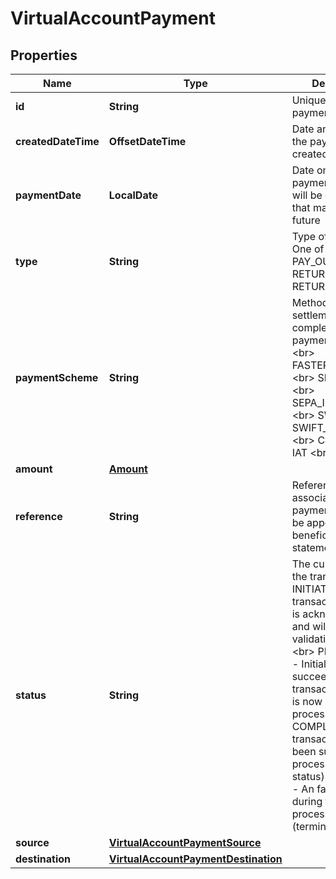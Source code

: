 

# VirtualAccountPayment


## Properties

Name | Type | Description | Notes
------------ | ------------- | ------------- | -------------
**id** | **String** | Unique id of the payment |  [optional]
**createdDateTime** | **OffsetDateTime** | Date and time that the payment was created |  [optional]
**paymentDate** | **LocalDate** | Date on which the payment instruction will be executed, that may be in the future |  [optional]
**type** | **String** | Type of payment. One of PAY_IN, PAY_OUT, RETURN_IN or RETURN_OUT |  [optional]
**paymentScheme** | **String** | Method of settlement to complete the payment. One of: &lt;br&gt; FASTER_PAYMENTS &lt;br&gt; SEPA_CREDIT &lt;br&gt; SEPA_INSTANT &lt;br&gt; SWIFT &lt;br&gt; SWIFT_EXPRESS &lt;br&gt; CHAPS &lt;br&gt; IAT &lt;br&gt; WIRE |  [optional]
**amount** | [**Amount**](Amount.md) |  |  [optional]
**reference** | **String** | Reference to be associated with the payment. This will be appear on the beneficiary&#39;s bank statement |  [optional]
**status** | **String** | The current state of the transaction &lt;br&gt; INITIATED - The transaction request is acknowledged and will not undergo validation checks &lt;br&gt; PROCESSING - Initial checks succeeded and the transaction request is now being processed &lt;br&gt; COMPLETED - The transaction has been successfully processed (terminal status) &lt;br&gt; FAILED - An failure occured during transaction processing (terminal status) |  [optional]
**source** | [**VirtualAccountPaymentSource**](VirtualAccountPaymentSource.md) |  |  [optional]
**destination** | [**VirtualAccountPaymentDestination**](VirtualAccountPaymentDestination.md) |  |  [optional]



